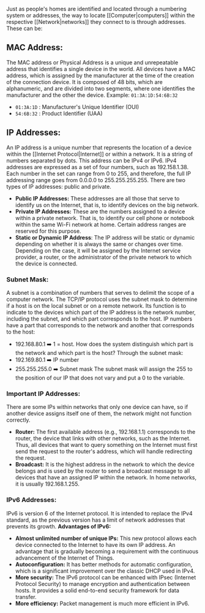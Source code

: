Just as people's homes are identified and located through a numbering system or addresses, the way to locate [[Computer|computers]] within the respective [[Network|networks]] they connect to is through addresses. These can be:
## MAC Address:
The MAC address or Physical Address is a unique and unrepeatable address that identifies a single device in the world. All devices have a MAC address, which is assigned by the manufacturer at the time of the creation of the connection device. It is composed of 48 bits, which are alphanumeric, and are divided into two segments, where one identifies the manufacturer and the other the device.
Example: `01:3A:1D:54:6B:32`
- `01:3A:1D` : Manufacturer's Unique Identifier (OUI)
- `54:6B:32` : Product Identifier (UAA)
## IP Addresses:
An IP address is a unique number that represents the location of a device within the [[Internet Protocol|Internet]] or within a network. It is a string of numbers separated by dots. This address can be IPv4 or IPv6.
IPv4 addresses are expressed as a set of four numbers, such as 192.158.1.38. Each number in the set can range from 0 to 255, and therefore, the full IP addressing range goes from 0.0.0.0 to 255.255.255.255.
There are two types of IP addresses: public and private.
- **Public IP Addresses:** These addresses are all those that serve to identify us on the Internet, that is, to identify devices on the big network.
- **Private IP Addresses:** These are the numbers assigned to a device within a private network. That is, to identify our cell phone or notebook within the same Wi-Fi network at home. Certain address ranges are reserved for this purpose.
- **Static or Dynamic IP Address**: The IP address will be static or dynamic depending on whether it is always the same or changes over time. Depending on the case, it will be assigned by the Internet service provider, a router, or the administrator of the private network to which the device is connected.
### Subnet Mask:
A subnet is a combination of numbers that serves to delimit the scope of a computer network. The TCP/IP protocol uses the subnet mask to determine if a host is on the local subnet or on a remote network. Its function is to indicate to the devices which part of the IP address is the network number, including the subnet, and which part corresponds to the host.
IP numbers have a part that corresponds to the network and another that corresponds to the host: 
* 192.168.80.1 ➡️ 1 = host.
How does the system distinguish which part is the network and which part is the host? Through the subnet mask:  
* 192.169.80.1 ➡️ IP number 
* 255.255.255.0 ➡️ Subnet mask
The subnet mask will assign the 255 to the position of our IP that does not vary and put a 0 to the variable.
### Important IP Addresses:
There are some IPs within networks that only one device can have, so if another device assigns itself one of them, the network might not function correctly.
- **Router:** The first available address (e.g., 192.168.1.1) corresponds to the router, the device that links with other networks, such as the Internet. Thus, all devices that want to query something on the Internet must first send the request to the router's address, which will handle redirecting the request.
- **Broadcast:** It is the highest address in the network to which the device belongs and is used by the router to send a broadcast message to all devices that have an assigned IP within the network. In home networks, it is usually 192.168.1.255.
### IPv6 Addresses:
IPv6 is version 6 of the Internet protocol. It is intended to replace the IPv4 standard, as the previous version has a limit of network addresses that prevents its growth.
**Advantages of IPv6:**
- **Almost unlimited number of unique IPs:** This new protocol allows each device connected to the Internet to have its own IP address. An advantage that is gradually becoming a requirement with the continuous advancement of the Internet of Things.
- **Autoconfiguration:** It has better methods for automatic configuration, which is a significant improvement over the classic DHCP used in IPv4.
- **More security:** The IPv6 protocol can be enhanced with IPsec (Internet Protocol Security) to manage encryption and authentication between hosts. It provides a solid end-to-end security framework for data transfer.
- **More efficiency:** Packet management is much more efficient in IPv6.